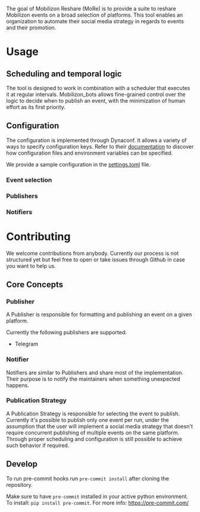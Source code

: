The goal of Mobilizon Reshare (MoRe) is to provide a suite to reshare Mobilizon events on a broad selection of platforms. This
tool enables an organization to automate their social media strategy in regards
to events and their promotion. 


# Usage


## Scheduling and temporal logic

The tool is designed to work in combination with a scheduler that executes it at
regular intervals. Mobilizon_bots allows fine-grained control over the logic to decide when
to publish an event, with the minimization of human effort as its first priority.

## Configuration

The configuration is implemented through Dynaconf. It allows a variety of ways to specify configuration keys. 
Refer to their [documentation](https://www.dynaconf.com/) to discover how configuration files and environment variables can be specified. 

We provide a sample configuration in the [settings.toml](https://github.com/Tech-Workers-Coalition-Italia/mobilizon-bots/blob/master/mobilizon_bots/settings.toml) file.  

### Event selection

### Publishers

### Notifiers




# Contributing 

We welcome contributions from anybody. Currently our process is not structured yet but feel free to open or take issues through Github in case you want to help us.

## Core Concepts

### Publisher

A Publisher is responsible for formatting and publishing an event on a given platform. 

Currently the following publishers are supported:

* Telegram

### Notifier

Notifiers are similar to Publishers and share most of the implementation. Their purpose is to
notify the maintainers when something unexpected happens. 

### Publication Strategy

A Publication Strategy is responsible for selecting the event to publish. Currently it's possible to publish only one 
event per run, under the assumption that the user will implement a social media strategy that doesn't require
concurrent publishing of multiple events on the same platform. Through proper scheduling and configuration is still
possible to achieve such behavior if required.



## Develop

To run pre-commit hooks run `pre-commit install` after cloning the repository.

Make sure to have `pre-commit` installed in your active python environment. To install: `pip install pre-commit`. For more info: https://pre-commit.com/
